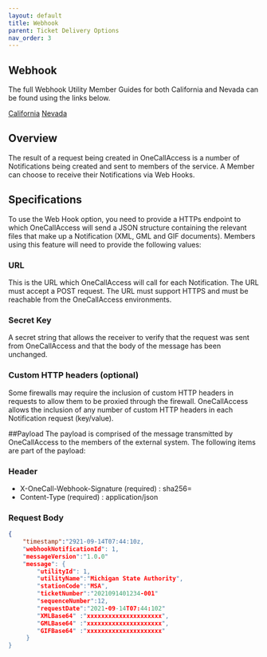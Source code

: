 ```yaml
---
layout: default
title: Webhook
parent: Ticket Delivery Options
nav_order: 3
---
```


## Webhook
The full Webhook Utility Member Guides for both California and Nevada can be found using the links below.

<a href="https://usanorth811.org/images/USNCA-ONE-ANA-USA-North-811-Northern-California-TT55923-OneCallAccess-Webhook-Member-Guide.pdf" class="btn mr-4">California</a> <a href="https://usanorth811.org/images/USNNV-ONE-ANA-USA-North-811-Nevada-TT55923-OneCallAccess-Webhook-Member-Guide.pdf" class="btn mr-4">Nevada</a>

## Overview
The result of a request being created in OneCallAccess is a number of Notifications being created and sent to members of the service. A Member can choose to receive their Notifications via Web Hooks.

## Specifications
To use the Web Hook option, you need to provide a HTTPs endpoint to which OneCallAccess will send a JSON structure containing the relevant files that make up a Notification (XML, GML and GIF documents).
Members using this feature will need to provide the following values:

### URL
This is the URL which OneCallAccess will call for each Notification. The URL must accept a POST request. The URL must support HTTPS and must be reachable from the OneCallAccess environments.

### Secret Key
A secret string that allows the receiver to verify that the request was sent from OneCallAccess and that the body of the message has been unchanged.

### Custom HTTP headers (optional)
Some firewalls may require the inclusion of custom HTTP headers in requests to allow them to be proxied through the firewall.
OneCallAccess allows the inclusion of any number of custom HTTP headers in each Notification request (key/value).

##Payload
The payload is comprised of the message transmitted by OneCallAccess to the members of the external system. The following items are part of the payload:

### Header
- X-OneCall-Webhook-Signature (required) : sha256=<hashvalue>
- Content-Type (required) : application/json

### Request Body

```json
{
    "timestamp":"2921-09-14T07:44:10z,
    "webhookNotificationId": 1,
    "messageVersion":"1.0.0"
    "message": {
        "utilityId": 1,
        "utilityName":"Michigan State Authority",
        "stationCode":"MSA",
        "ticketNumber":"2021091401234-001"
        "sequenceNumber":12,
        "requestDate":"2021-09-14T07:44:102"
        "XMLBase64" :"xxxxxxxxxxxxxxxxxxxxx",
        "GMLBase64" :"xxxxxxxxxxxxxxxxxxxxx",
        "GIFBase64" :"xxxxxxxxxxxxxxxxxxxxx"
     }
}
```

